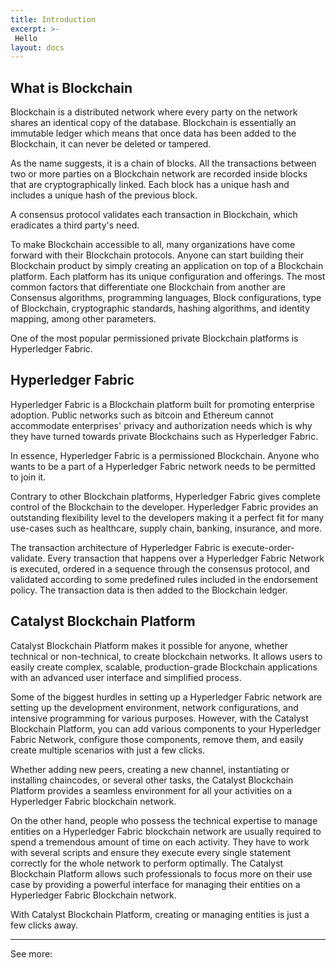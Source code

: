 ```yaml
---
title: Introduction
excerpt: >-
 Hello
layout: docs
---
```


## **What is Blockchain**

Blockchain is a distributed network where every party on the network shares an identical copy of the database. Blockchain is essentially an immutable ledger which means that once data has been added to the Blockchain, it can never be deleted or tampered.

As the name suggests, it is a chain of blocks. All the transactions between two or more parties on a Blockchain network are recorded inside blocks that are cryptographically linked. Each block has a unique hash and includes a unique hash of the previous block.

A consensus protocol validates each transaction in Blockchain, which eradicates a third party's need.

To make Blockchain accessible to all, many organizations have come forward with their Blockchain protocols. Anyone can start building their Blockchain product by simply creating an application on top of a Blockchain platform. Each platform has its unique configuration and offerings. The most common factors that differentiate one Blockchain from another are Consensus algorithms, programming languages, Block configurations, type of Blockchain, cryptographic standards, hashing algorithms, and identity mapping, among other parameters.

One of the most popular permissioned private Blockchain platforms is Hyperledger Fabric.

## **Hyperledger Fabric**

Hyperledger Fabric is a Blockchain platform built for promoting enterprise adoption. Public networks such as bitcoin and Ethereum cannot accommodate enterprises' privacy and authorization needs which is why they have turned towards private Blockchains such as Hyperledger Fabric.

In essence, Hyperledger Fabric is a permissioned Blockchain. Anyone who wants to be a part of a Hyperledger Fabric network needs to be permitted to join it.

Contrary to other Blockchain platforms, Hyperledger Fabric gives complete control of the Blockchain to the developer. Hyperledger Fabric provides an outstanding flexibility level to the developers making it a perfect fit for many use-cases such as healthcare, supply chain, banking, insurance, and more.

The transaction architecture of Hyperledger Fabric is execute-order-validate. Every transaction that happens over a Hyperledger Fabric Network is executed, ordered in a sequence through the consensus protocol, and validated according to some predefined rules included in the endorsement policy. The transaction data is then added to the Blockchain ledger.

## **Catalyst Blockchain Platform**

Catalyst Blockchain Platform makes it possible for anyone, whether technical or non-technical, to create blockchain networks. It allows users to easily create complex, scalable, production-grade Blockchain applications with an advanced user interface and simplified process.

Some of the biggest hurdles in setting up a Hyperledger Fabric network are setting up the development environment, network configurations, and intensive programming for various purposes. However, with the Catalyst Blockchain Platform, you can add various components to your Hyperledger Fabric Network, configure those components, remove them, and easily create multiple scenarios with just a few clicks.

Whether adding new peers, creating a new channel, instantiating or installing chaincodes, or several other tasks, the Catalyst Blockchain Platform provides a seamless environment for all your activities on a Hyperledger Fabric blockchain network.

On the other hand, people who possess the technical expertise to manage entities on a Hyperledger Fabric blockchain network are usually required to spend a tremendous amount of time on each activity. They have to work with several scripts and ensure they execute every single statement correctly for the whole network to perform optimally. The Catalyst Blockchain Platform allows such professionals to focus more on their use case by providing a powerful interface for managing their entities on a Hyperledger Fabric Blockchain network.

With Catalyst Blockchain Platform, creating or managing entities is just a few clicks away.


***

See more:
